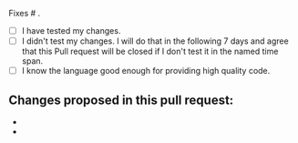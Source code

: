Fixes # .

- [ ] I have tested my changes.
- [ ] I didn't test my changes. I will do that in the following 7 days and agree that this Pull request will be closed if I don't test it in the named time span.
- [ ] I know the language good enough  for providing high quality code.

Changes proposed in this pull request:
---

-

-

